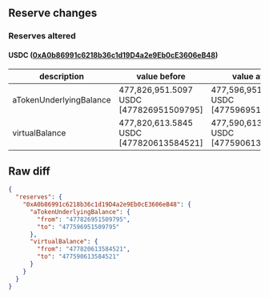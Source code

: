 ## Reserve changes

### Reserves altered

#### USDC ([0xA0b86991c6218b36c1d19D4a2e9Eb0cE3606eB48](https://etherscan.io/address/0xA0b86991c6218b36c1d19D4a2e9Eb0cE3606eB48))

| description | value before | value after |
| --- | --- | --- |
| aTokenUnderlyingBalance | 477,826,951.5097 USDC [477826951509795] | 477,596,951.5097 USDC [477596951509795] |
| virtualBalance | 477,820,613.5845 USDC [477820613584521] | 477,590,613.5845 USDC [477590613584521] |


## Raw diff

```json
{
  "reserves": {
    "0xA0b86991c6218b36c1d19D4a2e9Eb0cE3606eB48": {
      "aTokenUnderlyingBalance": {
        "from": "477826951509795",
        "to": "477596951509795"
      },
      "virtualBalance": {
        "from": "477820613584521",
        "to": "477590613584521"
      }
    }
  }
}
```